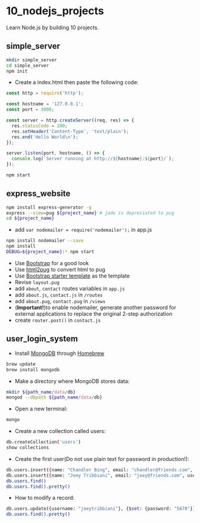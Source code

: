 # 10_nodejs_projects

Learn Node.js by building 10 projects.

## simple_server

```bash
mkdir simple_server
cd simple_server
npm init
```

- Create a index.html then paste the following code:

```javascript
const http = require('http');

const hostname = '127.0.0.1';
const port = 3000;

const server = http.createServer((req, res) => {
  res.statusCode = 200;
  res.setHeader('Content-Type', 'text/plain');
  res.end('Hello World\n');
});

server.listen(port, hostname, () => {
  console.log(`Server running at http://${hostname}:${port}/`);
});
```

```bash
npm start
```

## express_website

```bash
npm install express-generator -g
express --view=pug ${project_name} # jade is depreciated to pug
cd ${project_name}
```

- add `var nodemailer = require('nodemailer');` in app.js

```bash
npm install nodemailer --save
npm install
DEBUG=${project_name}:* npm start
```

- Use [Bootstrap](http://getbootstrap.com/) for a good look
- Use [html2pug](http://html2pug.com/) to convert html to pug
- Use [Bootstrap starter template](http://getbootstrap.com/examples/starter-template/) as the template
- Revise `layout.pug`
- add `about`, `contact` routes variables in `app.js`
- add `about.js`, `contact.js` in `/routes`
- add `about.pug`, `contact.pug` in `/views`
- (**Important!**)to enable nodemailer, generate another password for external applications to replace the original 2-step authorization
- create `router.post()` in `contact.js`

## user_login_system

- Install [MongoDB](https://docs.mongodb.com/manual/tutorial/install-mongodb-on-os-x/) through [Homebrew](https://brew.sh/)

```bash
brew update
brew install mongodb
```

- Make a directory where MongoDB stores data:

```bash
mkdir ${path_name/data/db}
mongod --dbpath ${path_name/data/db}
```

- Open a new terminal:

```bash
mongo
```

- Create a new collection called users:

```bash
db.createCollection('users')
show collections
```

- Create the first user(Do not use plain text for password in production!):

```bash
db.users.insert({name: "Chandler Bing", email: "chandler@friends.com", username: "chandlerbing", password: "1234"})
db.users.insert({name: "Joey Tribbiani", email: "joey@friends.com", username: "joeytribbiani", password: "1234"})
db.users.find()
db.users.find().pretty()
```

- How to modify a record:

```bash
db.users.update({username: "joeytribbiani"}, {$set: {password: "5678"}})
db.users.find().pretty()
```